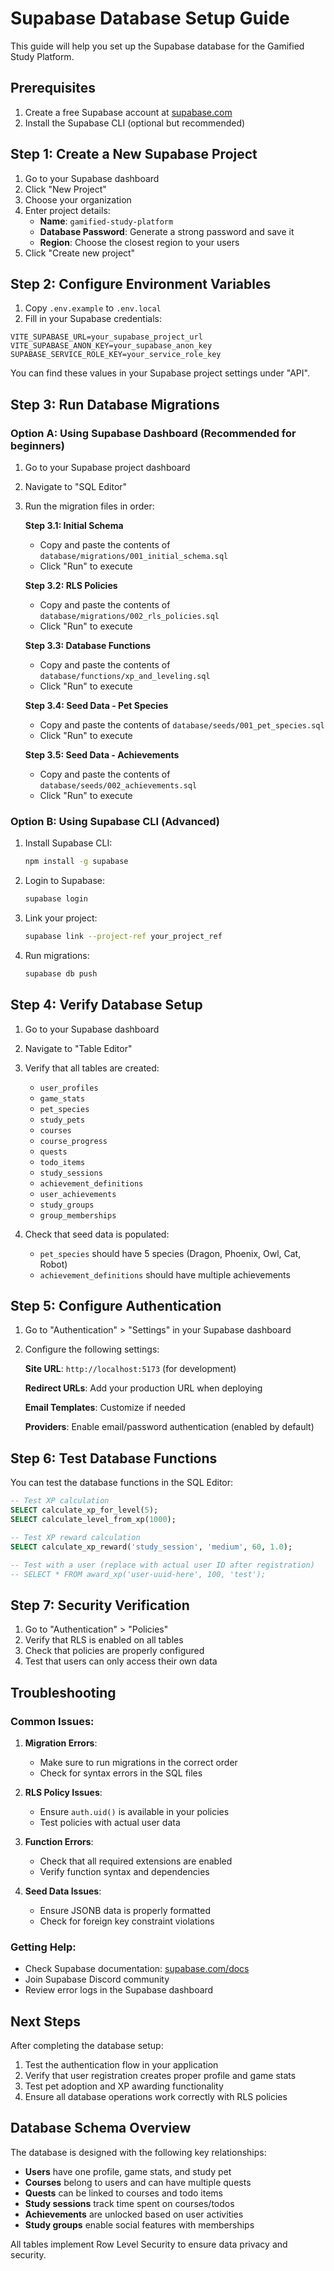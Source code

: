 # Supabase Database Setup Guide

This guide will help you set up the Supabase database for the Gamified Study Platform.

## Prerequisites

1. Create a free Supabase account at [supabase.com](https://supabase.com)
2. Install the Supabase CLI (optional but recommended)

## Step 1: Create a New Supabase Project

1. Go to your Supabase dashboard
2. Click "New Project"
3. Choose your organization
4. Enter project details:
   - **Name**: `gamified-study-platform`
   - **Database Password**: Generate a strong password and save it
   - **Region**: Choose the closest region to your users
5. Click "Create new project"

## Step 2: Configure Environment Variables

1. Copy `.env.example` to `.env.local`
2. Fill in your Supabase credentials:

```env
VITE_SUPABASE_URL=your_supabase_project_url
VITE_SUPABASE_ANON_KEY=your_supabase_anon_key
SUPABASE_SERVICE_ROLE_KEY=your_service_role_key
```

You can find these values in your Supabase project settings under "API".

## Step 3: Run Database Migrations

### Option A: Using Supabase Dashboard (Recommended for beginners)

1. Go to your Supabase project dashboard
2. Navigate to "SQL Editor"
3. Run the migration files in order:

   **Step 3.1: Initial Schema**
   - Copy and paste the contents of `database/migrations/001_initial_schema.sql`
   - Click "Run" to execute

   **Step 3.2: RLS Policies**
   - Copy and paste the contents of `database/migrations/002_rls_policies.sql`
   - Click "Run" to execute

   **Step 3.3: Database Functions**
   - Copy and paste the contents of `database/functions/xp_and_leveling.sql`
   - Click "Run" to execute

   **Step 3.4: Seed Data - Pet Species**
   - Copy and paste the contents of `database/seeds/001_pet_species.sql`
   - Click "Run" to execute

   **Step 3.5: Seed Data - Achievements**
   - Copy and paste the contents of `database/seeds/002_achievements.sql`
   - Click "Run" to execute

### Option B: Using Supabase CLI (Advanced)

1. Install Supabase CLI:
   ```bash
   npm install -g supabase
   ```

2. Login to Supabase:
   ```bash
   supabase login
   ```

3. Link your project:
   ```bash
   supabase link --project-ref your_project_ref
   ```

4. Run migrations:
   ```bash
   supabase db push
   ```

## Step 4: Verify Database Setup

1. Go to your Supabase dashboard
2. Navigate to "Table Editor"
3. Verify that all tables are created:
   - `user_profiles`
   - `game_stats`
   - `pet_species`
   - `study_pets`
   - `courses`
   - `course_progress`
   - `quests`
   - `todo_items`
   - `study_sessions`
   - `achievement_definitions`
   - `user_achievements`
   - `study_groups`
   - `group_memberships`

4. Check that seed data is populated:
   - `pet_species` should have 5 species (Dragon, Phoenix, Owl, Cat, Robot)
   - `achievement_definitions` should have multiple achievements

## Step 5: Configure Authentication

1. Go to "Authentication" > "Settings" in your Supabase dashboard
2. Configure the following settings:

   **Site URL**: `http://localhost:5173` (for development)
   
   **Redirect URLs**: Add your production URL when deploying

   **Email Templates**: Customize if needed

   **Providers**: Enable email/password authentication (enabled by default)

## Step 6: Test Database Functions

You can test the database functions in the SQL Editor:

```sql
-- Test XP calculation
SELECT calculate_xp_for_level(5);
SELECT calculate_level_from_xp(1000);

-- Test XP reward calculation
SELECT calculate_xp_reward('study_session', 'medium', 60, 1.0);

-- Test with a user (replace with actual user ID after registration)
-- SELECT * FROM award_xp('user-uuid-here', 100, 'test');
```

## Step 7: Security Verification

1. Go to "Authentication" > "Policies"
2. Verify that RLS is enabled on all tables
3. Check that policies are properly configured
4. Test that users can only access their own data

## Troubleshooting

### Common Issues:

1. **Migration Errors**: 
   - Make sure to run migrations in the correct order
   - Check for syntax errors in the SQL files

2. **RLS Policy Issues**:
   - Ensure `auth.uid()` is available in your policies
   - Test policies with actual user data

3. **Function Errors**:
   - Check that all required extensions are enabled
   - Verify function syntax and dependencies

4. **Seed Data Issues**:
   - Ensure JSONB data is properly formatted
   - Check for foreign key constraint violations

### Getting Help:

- Check Supabase documentation: [supabase.com/docs](https://supabase.com/docs)
- Join Supabase Discord community
- Review error logs in the Supabase dashboard

## Next Steps

After completing the database setup:

1. Test the authentication flow in your application
2. Verify that user registration creates proper profile and game stats
3. Test pet adoption and XP awarding functionality
4. Ensure all database operations work correctly with RLS policies

## Database Schema Overview

The database is designed with the following key relationships:

- **Users** have one profile, game stats, and study pet
- **Courses** belong to users and can have multiple quests
- **Quests** can be linked to courses and todo items
- **Study sessions** track time spent on courses/todos
- **Achievements** are unlocked based on user activities
- **Study groups** enable social features with memberships

All tables implement Row Level Security to ensure data privacy and security.
